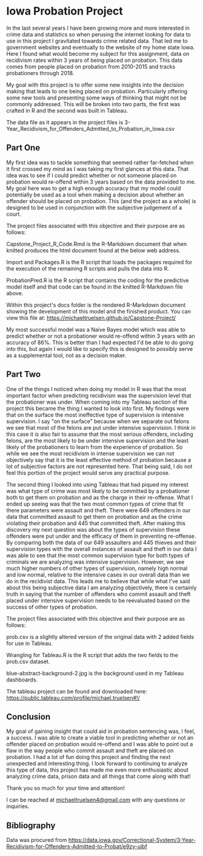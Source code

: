 # Iowa Probation Project

In the last several years I have been growing more and more interested in crime data and statistics so when perusing the internet looking for data to use in this project I gravitated towards crime related data.  That led me to government websites and eventually to the website of my home state Iowa.  Here I found what would become my subject for this assignment, data on recidivism rates within 3 years of being placed on probation.  This data comes from people placed on probation from 2010-2015 and tracks probationers through 2018.  

My goal with this project is to offer some new insights into the decision making that leads to one being placed on probation.  Particularly offering some new tools and presenting some ways of thinking that might not be commonly addressed.  This will be broken into two parts, the first was crafted in R and the second was built in Tableau.  

The data file as it appears in the project files is 3-Year_Recidivism_for_Offenders_Admitted_to_Probation_in_Iowa.csv

## Part One

My first idea was to tackle something that seemed rather far-fetched when it first crossed my mind as I was taking my first glances at this data.  That idea was to see if I could predict whether or not someone placed on probation would re-offend within 3 years based on the data provided to me.  My goal here was to get a high enough accuracy that my model could potentially be used as a tool when making a decision about whether an offender should be placed on probation.  This (and the project as a whole) is designed to be used in conjunction with the subjective judgement of a court.   

The project files associated with this objective and their purpose are as follows:

Capstone_Project_R_Code.Rmd is the R-Markdown document that when knitted produces the html document found at the below web address.

Import and Packages.R is the R script that loads the packages required for the execution of the remaining R scripts and pulls the data into R.

ProbationPred.R is the R script that contains the coding for the predictive model itself and that code can be found in the knitted R-Markdown file above. 

Within this project's docs folder is the rendered R-Markdown document showing the development of this model and the finished product.  You can view this file at: https://michaeltruelsen.github.io/Capstone-Project/

My most successful model was a Naive Bayes model which was able to predict whether or not a probationer would re-offend within 3 years with an accuracy of 86%.  This is better than I had expected I'd be able to do going into this, but again I would like to specify this is designed to possibly serve as a supplemental tool, not as a decision maker.  

## Part Two 

One of the things I noticed when doing my model in R was that the most important factor when predicting recidivism was the supervision level that the probationer was under.  When coming into my Tableau section of the project this became the thing I wanted to look into first.  My findings were that on the surface  the most ineffective type of supervision is intensive supervision.  I say "on the surface" because when we separate out felons we see that most of the felons are put under intensive supervision.  I think in this case it is also fair to assume that the most serious offenders, including felons, are the most likely to be under intensive supervision and the least likely of the probationers to learn from the experience of probation.  So while we see the most recidivism in intense supervision we can not objectively say that it is the least effective method of probation because a lot of subjective factors are not represented here.  That being said, I do not feel this portion of the project would serve any practical purpose.  

The second thing I looked into using Tableau that had piqued my interest was what type of crime was most likely to be committed by a probationer both to get them on probation and as the charge in their re-offense.  What I ended up seeing was that the two most common types of crime that fit there parameters were assault and theft.  There were 649 offenders in our data that committed assault to get them on probation and as the crime violating their probation and 445 that committed theft.  After making this discovery my next question was about the types of supervision these offenders were put under and the efficacy of them in preventing re-offense.  By comparing both the data of our 649 assaulters and 445 thieves and their supervision types with the overall instances of assault and theft in our data I was able to see that the most common supervision type for both types of criminals we are analyzing was intensive supervision.  However, we see much higher numbers of other types of supervision, namely high normal and low normal, relative to the intensive cases in our overall data than we do in the recidivist data.  This leads me to believe that while what I've said about this being subjective data I am analyzing objectively, there is certainly truth in saying that the number of offenders who commit assault and theft placed under intensive supervision needs to be reevaluated based on the success of other types of probation.  

The project files associated with this objective and their purpose are as follows:

prob.csv is a slightly altered version of the original data with 2 added fields for use in Tableau.

Wrangling for Tableau.R is the R script that adds the two fields to the prob.csv dataset.

blue-abstract-background-2.jpg is the background used in my Tableau dashboards.

The tableau project can be found and downloaded here: https://public.tableau.com/profile/michael.truelsen#!/

## Conclusion

My goal of gaining insight that could aid in probation sentencing was, I feel, a success.  I was able to create a viable tool in predicting whether or not an offender placed on probation would re-offend and I was able to point out a flaw in the way people who commit assault and theft are placed on probation.  I had a lot of fun doing this project and finding the next unexpected and interesting thing.  I look forward to continuing to analyze this type of data, this project has made me even more enthusiastic about analyzing crime data, prison data and all things that come along with that!

Thank you so much for your time and attention! 

I can be reached at michaeltruelsen4@gmail.com with any questions or inquiries. 

## Bibliography

Data was procured from https://data.iowa.gov/Correctional-System/3-Year-Recidivism-for-Offenders-Admitted-to-Probat/e9zy-uibf